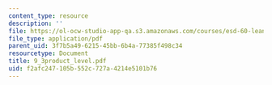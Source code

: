 ```yaml
---
content_type: resource
description: ''
file: https://ol-ocw-studio-app-qa.s3.amazonaws.com/courses/esd-60-lean-six-sigma-processes-summer-2004/f2afc247105b552c727a4214e5101b76_9_3product_level.pdf
file_type: application/pdf
parent_uid: 3f7b5a49-6215-45bb-6b4a-77385f498c34
resourcetype: Document
title: 9_3product_level.pdf
uid: f2afc247-105b-552c-727a-4214e5101b76
---
```

